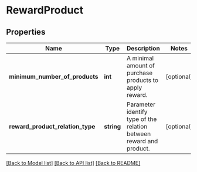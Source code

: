 # RewardProduct

## Properties
Name | Type | Description | Notes
------------ | ------------- | ------------- | -------------
**minimum_number_of_products** | **int** | A minimal amount of purchase products to apply reward. | [optional] 
**reward_product_relation_type** | **string** | Parameter identify type of the relation between reward and product. | [optional] 

[[Back to Model list]](../../README.md#documentation-for-models) [[Back to API list]](../../README.md#documentation-for-api-endpoints) [[Back to README]](../../README.md)

